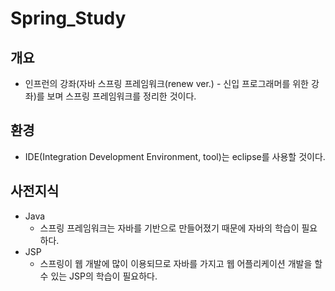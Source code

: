 # Spring_Study

## 개요
- 인프런의 강좌(자바 스프링 프레임워크(renew ver.) - 신입 프로그래머를 위한 강좌)를 보며 스프링 프레임워크를 정리한 것이다.

## 환경
- IDE(Integration Development Environment, tool)는 eclipse를 사용할 것이다.

## 사전지식
- Java
  - 스프링 프레임워크는 자바를 기반으로 만들어졌기 때문에 자바의 학습이 필요하다.
- JSP
  - 스프링이 웹 개발에 많이 이용되므로 자바를 가지고 웹 어플리케이션 개발을 할 수 있는 JSP의 학습이 필요하다.
